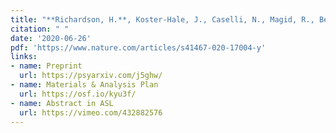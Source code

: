 ```yaml
---
title: "**Richardson, H.**, Koster-Hale, J., Caselli, N., Magid, R., Benedict, R., Olson, H., Pyers, J., Saxe, R. (2020). Reduced Neural Selectivity for Mental States in Deaf Children with Delayed Access to Sign Language. Nature Communications, 11 (1), 1-13."
citation: " "
date: '2020-06-26'
pdf: 'https://www.nature.com/articles/s41467-020-17004-y'
links:
- name: Preprint
  url: https://psyarxiv.com/j5ghw/
- name: Materials & Analysis Plan
  url: https://osf.io/kyu3f/
- name: Abstract in ASL
  url: https://vimeo.com/432882576
---
```


